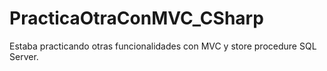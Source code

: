 # PracticaOtraConMVC_CSharp
Estaba practicando otras funcionalidades con MVC y store procedure SQL Server.
